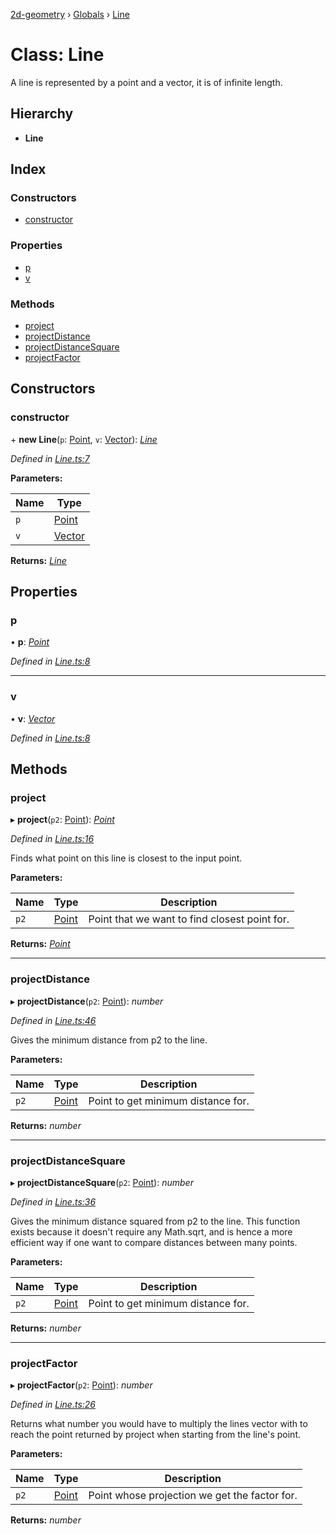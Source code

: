[2d-geometry](../README.md) › [Globals](../globals.md) › [Line](line.md)

# Class: Line

A line is represented by a point and a vector, it is of infinite length.

## Hierarchy

* **Line**

## Index

### Constructors

* [constructor](line.md#constructor)

### Properties

* [p](line.md#p)
* [v](line.md#v)

### Methods

* [project](line.md#project)
* [projectDistance](line.md#projectdistance)
* [projectDistanceSquare](line.md#projectdistancesquare)
* [projectFactor](line.md#projectfactor)

## Constructors

###  constructor

\+ **new Line**(`p`: [Point](point.md), `v`: [Vector](vector.md)): *[Line](line.md)*

*Defined in [Line.ts:7](https://github.com/ruffythepirate/ts-geometry-2d/blob/ea6ac3b/src/Line.ts#L7)*

**Parameters:**

Name | Type |
------ | ------ |
`p` | [Point](point.md) |
`v` | [Vector](vector.md) |

**Returns:** *[Line](line.md)*

## Properties

###  p

• **p**: *[Point](point.md)*

*Defined in [Line.ts:8](https://github.com/ruffythepirate/ts-geometry-2d/blob/ea6ac3b/src/Line.ts#L8)*

___

###  v

• **v**: *[Vector](vector.md)*

*Defined in [Line.ts:8](https://github.com/ruffythepirate/ts-geometry-2d/blob/ea6ac3b/src/Line.ts#L8)*

## Methods

###  project

▸ **project**(`p2`: [Point](point.md)): *[Point](point.md)*

*Defined in [Line.ts:16](https://github.com/ruffythepirate/ts-geometry-2d/blob/ea6ac3b/src/Line.ts#L16)*

Finds what point on this line is closest to the input point.

**Parameters:**

Name | Type | Description |
------ | ------ | ------ |
`p2` | [Point](point.md) |  Point that we want to find closest point for.  |

**Returns:** *[Point](point.md)*

___

###  projectDistance

▸ **projectDistance**(`p2`: [Point](point.md)): *number*

*Defined in [Line.ts:46](https://github.com/ruffythepirate/ts-geometry-2d/blob/ea6ac3b/src/Line.ts#L46)*

Gives the minimum distance from p2 to the line.

**Parameters:**

Name | Type | Description |
------ | ------ | ------ |
`p2` | [Point](point.md) |  Point to get minimum distance for.  |

**Returns:** *number*

___

###  projectDistanceSquare

▸ **projectDistanceSquare**(`p2`: [Point](point.md)): *number*

*Defined in [Line.ts:36](https://github.com/ruffythepirate/ts-geometry-2d/blob/ea6ac3b/src/Line.ts#L36)*

Gives the minimum distance squared from p2 to the line. This function exists because it doesn't require any Math.sqrt, and is hence a more efficient way if one want to compare distances between many points.

**Parameters:**

Name | Type | Description |
------ | ------ | ------ |
`p2` | [Point](point.md) |  Point to get minimum distance for.  |

**Returns:** *number*

___

###  projectFactor

▸ **projectFactor**(`p2`: [Point](point.md)): *number*

*Defined in [Line.ts:26](https://github.com/ruffythepirate/ts-geometry-2d/blob/ea6ac3b/src/Line.ts#L26)*

Returns what number you would have to multiply the lines vector with to reach the point returned by project when starting from the line's point.

**Parameters:**

Name | Type | Description |
------ | ------ | ------ |
`p2` | [Point](point.md) |  Point whose projection we get the factor for.  |

**Returns:** *number*
